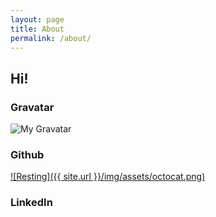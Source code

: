 ```yaml
---
layout: page
title: About
permalink: /about/
---
```


## Hi!

### Gravatar
![My Gravatar](http://www.gravatar.com/avatar/779a41e454dd76d6cd266787a6a2d115?s=150)

### Github
[![Resting]({{ site.url }}/img/assets/octocat.png)](https://github.com/genintho)

### LinkedIn
<script src="//platform.linkedin.com/in.js" type="text/javascript"></script>
<script type="IN/MemberProfile" data-id="https://www.linkedin.com/in/thomasgenin" data-format="inline"></script>
